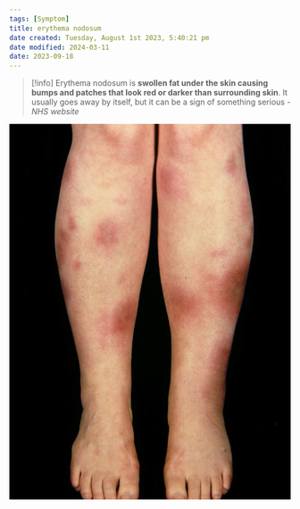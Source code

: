 ```yaml
---
tags: [Symptom]
title: erythema nodosum
date created: Tuesday, August 1st 2023, 5:40:21 pm
date modified: 2024-03-11
date: 2023-09-18
---
```


> [!info] 
Erythema nodosum is **swollen fat under the skin causing bumps and patches that look red or darker than surrounding skin**. It usually goes away by itself, but it can be a sign of something serious - _NHS website_

![|325](z_attachments/325-3.png)
